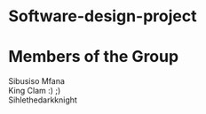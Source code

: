 # Software-design-project

# Members of the Group
Sibusiso Mfana <br>
King Clam :) ;) <br>
Sihlethedarkknight <br>

